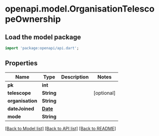 # openapi.model.OrganisationTelescopeOwnership

## Load the model package
```dart
import 'package:openapi/api.dart';
```

## Properties
Name | Type | Description | Notes
------------ | ------------- | ------------- | -------------
**pk** | **int** |  | 
**telescope** | **String** |  | [optional] 
**organisation** | **String** |  | 
**dateJoined** | [**Date**](Date.md) |  | 
**mode** | **String** |  | 

[[Back to Model list]](../README.md#documentation-for-models) [[Back to API list]](../README.md#documentation-for-api-endpoints) [[Back to README]](../README.md)



